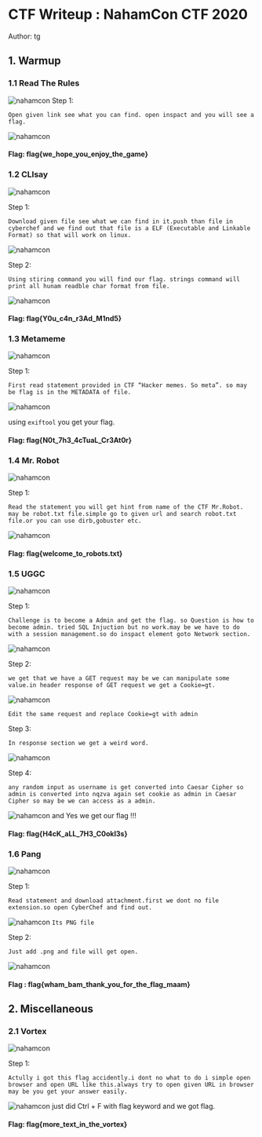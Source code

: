 # CTF Writeup : NahamCon CTF 2020
Author: tg
## 1. Warmup
### 1.1 **Read The Rules**
![nahamcon](/resource/NahamCon/read1.png)
Step 1:
    
    Open given link see what you can find. open inspact and you will see a flag.
![nahamcon](/resource/NahamCon/read2.png)

#### Flag:  flag{we_hope_you_enjoy_the_game}     
### 1.2 **CLIsay**
![nahamcon](/resource/NahamCon/cli1.png)
 
 Step 1:
 
    Download given file see what we can find in it.push than file in cyberchef and we find out that file is a ELF (Executable and Linkable Format) so that will work on linux.

![nahamcon](/resource/NahamCon/cli2.png)
 
 Step 2:
 
    Using stiring command you will find our flag. strings command will print all hunam readble char format from file.
 ![nahamcon](/resource/NahamCon/cli3.png)
#### Flag: flag{Y0u_c4n_r3Ad_M1nd5} 
### 1.3 **Metameme**
![nahamcon](/resource/NahamCon/met1.png)

Step 1:
    
    First read statement provided in CTF “Hacker memes. So meta”. so may be flag is in the METADATA of file.

![nahamcon](/resource/NahamCon/met2.png)

 using `exiftool` you get your flag.
 #### Flag: flag{N0t_7h3_4cTuaL_Cr3At0r}

### 1.4 **Mr. Robot**
![nahamcon](/resource/NahamCon/mr1.png)

Step 1:
    
    Read the statement you will get hint from name of the CTF Mr.Robot. may be robot.txt file.simple go to given url and search robot.txt file.or you can use dirb,gobuster etc.

![nahamcon](/resource/NahamCon/mr2.png)
#### Flag: flag{welcome_to_robots.txt}
### 1.5 **UGGC**
![nahamcon](/resource/NahamCon/u1.png)

Step 1:
    
    Challenge is to become a Admin and get the flag. so Question is how to become admin. tried SQL Injuction but no work.may be we have to do with a session management.so do inspact element goto Network section.

![nahamcon](/resource/NahamCon/u2.png)

Step 2:
    
    we get that we have a GET request may be we can manipulate some value.in header response of GET request we get a Cookie=gt.
![nahamcon](/resource/NahamCon/u3.png)

 `Edit the same request and replace Cookie=gt with admin`
 
Step 3:
    
    In response section we get a weird word.  
![nahamcon](/resource/NahamCon/u4.png)

 Step 4:
    
    any random input as username is get converted into Caesar Cipher so admin is converted into nqzva again set cookie as admin in Caesar Cipher so may be we can access as a admin.
![nahamcon](/resource/NahamCon/u5.png)
and Yes we get our flag !!!
#### Flag: flag{H4cK_aLL_7H3_C0okI3s}     
### 1.6 **Pang**
![nahamcon](/resource/NahamCon/pan1.png)

Step 1:
    
    Read statement and download attachment.first we dont no file extension.so open CyberChef and find out.
![nahamcon](/resource/NahamCon/pan2.png)
`Its PNG file`

Step 2:
    
    Just add .png and file will get open.
![nahamcon](/resource/NahamCon/pan3.png)

#### Flag : flag{wham_bam_thank_you_for_the_flag_maam}
## 2. Miscellaneous
### 2.1 **Vortex**
![nahamcon](/resource/NahamCon/v1.png)

Step 1:
    
    Actully i got this flag accidently.i dont no what to do i simple open browser and open URL like this.always try to open given URL in browser may be you get your answer easily.
![nahamcon](/resource/NahamCon/v22.png)
just did Ctrl + F with flag keyword and we got flag.
#### Flag: flag{more_text_in_the_vortex}
